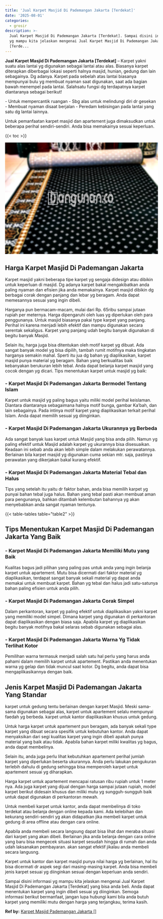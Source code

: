 ```yaml
---
title: 'Jual Karpet Masjid Di Pademangan Jakarta [Terdekat]'
date: '2025-08-01'
categories:
  - grosir
description: >-
  Jual Karpet Masjid Di Pademangan Jakarta [Terdekat]. Sampai disini informasi
  yg mampu kita jelaskan mengenai Jual Karpet Masjid Di Pademangan Jakarta
  [Terde...
---
```


**Jual Karpet Masjid Di Pademangan Jakarta \[Terdekat\]** – Karpet yakni suatu alas lantai yg digunakan sebagai lantai atau alas. Biasanya karpet diterapkan diberbagai lokasi seperti halnya masjid, hunian, gedung dan lain sebagainya. Dg adanya. Karpet pada sebelah atas lantai biasanya mempunyai bulu yg membuat nyaman saat digunakan, saat ada bagian bawah menempel pada lantai. Salahsatu fungsi dg terdapatnya karpet diantaranya sebagai berikut!

\- Untuk mempercantik ruangan - Sbg alas untuk melindungi diri dr gesekan - Membuat nyaman disaat berjalan - Peredam kebisingan pada lantai yang satu dg lantai lainnya.

Untuk pemanfaatan karpet masjid dan apartement juga dimaksudkan untuk beberapa perihal sendiri-sendiri. Anda bisa memakainya sesuai keperluan.

{{< toc >}}

![Jual Karpet Masjid Di Pademangan Jakarta [Terdekat]](/images/grosir-karpet-murah-47.png)

## Harga Karpet Masjid Di Pademangan Jakarta

Karpet masjid yakni beberapa tipe karpet yg sengaja didesign atau dibikin untuk keperluan di masjid. Dg adanya karpet bakal mengakibatkan anda paling nyaman dan efisien jika anda memakainya. Karpet masjid dibikin dg berbagai corak dengan panjang dan lebar yg beragam. Anda dapat memesannya sesuai yang ingin dibeli.

Harganya pun bermacam-macam, mulai dari Rp. 65ribu sampai jutaan rupiah per meternya. Harga dipengaruhi oleh luas yg diperlukan oleh para penggunanya. Untuk masjid biasanya pakai type karpet yang panjang. Perihal ini karena menjadi lebih efektif dan mampu digunakan secara serentak sekaligus. Karpet yang panjang udah begitu banyak digunakan di begitu banyak Masjid.

Selain itu, harga juga bisa ditentukan oleh motif karpet yg dibuat. Ada sangat banyak model yg bisa dipilih, tambah rumit motifnya maka tingkatan harganya semakin mahal. Sperti itu jua dg bahan yg diaplikasikan, karpet masjid punya material yg beragam. Bahan yang berkualitas baik kebanyakan berukuran lebih tebal. Anda dapat belanja karpet masjid yang cocok dengan yg dicari. Tips menentukan karpet untuk masjid yg baik:

### \- Karpet Masjid Di Pademangan Jakarta Bermodel Tentang Islam

Karpet untuk masjid yg paling bagus yaitu miliki model perihal keislaman. Diantara diantaranya sebagaimana halnya motif bunga, gambar Ka’bah, dan lain sebagainya. Pada intinya motif karpet yang diaplikasikan terkait perihal Islam. Anda dapat memilih sesuai yg diinginkan.

### \- Karpet Masjid Di Pademangan Jakarta Ukurannya yg Berbeda

Ada sangat banyak luas karpet untuk Masjid yang bisa anda pilih. Namun yg paling efektif untuk Masjid adalah karpet yg ukurannya bisa disesuaikan. Keadaan ini sebab anda akan lebih simple dalam melakukan perawatannya. Berlainan bila karpet masjid yg digunakan cuma sekian mtr. saja, pastinya perawatan yang dikerjakan bakal kurang efektif.

### \- Karpet Masjid Di Pademangan Jakarta Material Tebal dan Halus

Tips yang setelah itu yaitu dr faktor bahan, anda bisa memilih karpet yg punyai bahan tebal juga halus. Bahan yang tebal pasti akan membuat aman para pengunanya, bahkan ditambah kelembutan bahannya yg akan menyebabkan anda sangat nyaman tentunya.

{{< table-tables table="table2" >}}

## Tips Menentukan Karpet Masjid Di Pademangan Jakarta Yang Baik

### \- Karpet Masjid Di Pademangan Jakarta Memiliki Mutu yang Baik

Kualitas bagus jadi pilihan yang paling pas untuk anda yang ingin belanja karpet untuk apartement. Mutu bisa dicermati dari faktor material yg diaplikasikan, terdapat sangat banyak sekali material yg dapat anda memakai untuk membuat karpet. Bahan yg tebal dan halus jadi satu-satunya bahan paling efisien untuk anda pilih.

### \- Karpet Masjid Di Pademangan Jakarta Corak Simpel

Dalam perkantoran, karpet yg paling efektif untuk diaplikasikan yakni karpet yang memiliki model simpel. Dimana karpet yang digunakan di perkantoran dapat diaplikasikan dengan biasa saja. Apabila karpet yg diaplikasikan begitu banyak motifnya bakal selaras sebab digunakan sebagai alas.

### \- Karpet Masjid Di Pademangan Jakarta Warna Yg Tidak Terlihat Kotor

Pemilihan warna termasuk menjadi salah satu hal perlu yang harus anda pahami dalam memilih karpet untuk apartement. Pastikan anda menentukan warna yg gelap dan tidak muncul saat kotor. Dg begitu, anda dapat bisa mengaplikasikannya dengan baik.

## Jenis Karpet Masjid Di Pademangan Jakarta Yang Standar

karpet untuk gedung tentu berlainan dengan karpet Masjid. Meski sama-sama digunakan sebagai alas, karpet untuk apartement selalu mempunyai faedah yg berbeda. karpet untuk kantor diaplikasikan khusus untuk gedung.

Untuk harga karpet untuk apartement pun beragam, ada banyak sekali type karpet yang dibuat secara spesifik untuk kebutuhan kantor. Anda dapat menyaksikan dari segi kualitas karpet yang ingin dibeli apakah punya material yang baik atau tidak. Apabila bahan karpet miliki kwalitas yg bagus, anda dapat membelinya.

Selain itu, anda juga perlu lihat kebutuhkan apartement perihal jumlah karpet yang diperlukan beserta ukurannya. Anda perlu lakukan pengukuran terlebih dahulu di gedung sehingga bisa memperoleh karpet untuk apartement sesuai yg diharapkan.

Harga karpet untuk apartement mencapai ratusan ribu rupiah untuk 1 meter nya. Ada juga karpet yang dijual dengan harga sampai jutaan rupiah, model karpet berikut didesain khusus dan miliki mutu yg sungguh-sungguh baik untuk dapat digunakan di perkantoran mewah.

Untuk membeli karpet untuk kantor, anda dapat membelinya di toko terdekat atau belanja dengan online kepada kami. Ada kelebihan dan kekurang sendiri-sendiri yg akan didapatkan jika membeli karpet untuk gedung di area offline atau dengan cara online.

Apabila anda membeli secara langsung dapat bisa lihat dan meraba situasi dari karpet yang akan dibeli. Berlainan jika anda belanja dengan cara online yang baru bisa mengecek situasi karpet sesudah hingga di rumah dan anda udah laksanakan pembayaran. akan sangat efektif jikalau anda membeli secara langusng.

Karpet untuk kantor dan karpet masjid punya nilai harga yg berlainan, hal itu bisa dicermati dr aspek segi dari masing-masing karpet. Anda bisa membeli jenis karpet sesuai yg diinginkan sesuai dengan keperluan anda sendiri.

Sampai disini informasi yg mampu kita jelaskan mengenai Jual Karpet Masjid Di Pademangan Jakarta \[Terdekat\] yang bisa anda beli. Anda dapat menentukan karpet yang ingin dibeli sesuai yg diinginkan. Semoga informasi berikut bermanfaat, jangan lupa hubungi kami bila anda butuh karpet yang memiliki mutu dengan harga yang terjangkau, terima kasih.

**Ref by:**  [Karpet Masjid Pademangan Jakarta []](https://id.wikipedia.org/wiki/Karpet)

